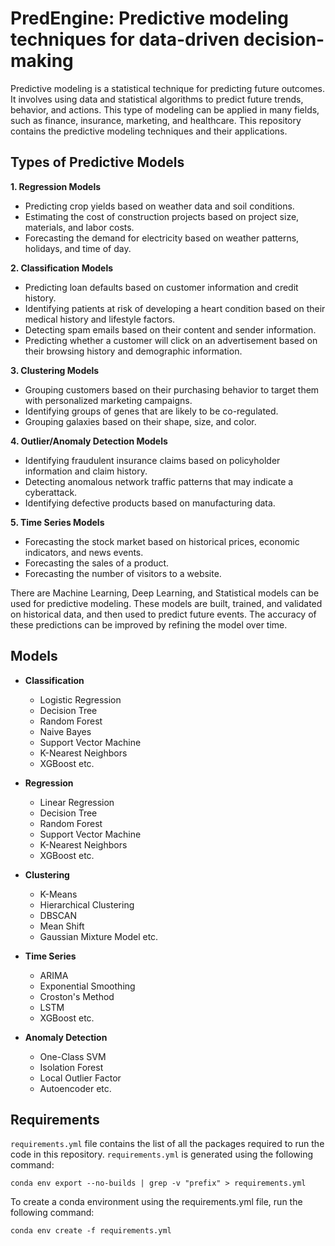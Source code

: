 # PredEngine: Predictive modeling techniques for data-driven decision-making
Predictive modeling is a statistical technique for predicting future outcomes. It involves using data and statistical algorithms to predict future trends, behavior, and actions. This type of modeling can be applied in many fields, such as finance, insurance, marketing, and healthcare. 
This repository contains the predictive modeling techniques and their applications.

## Types of Predictive Models
    
**1. Regression Models**
- Predicting crop yields based on weather data and soil conditions.
- Estimating the cost of construction projects based on project size, materials, and labor costs.
- Forecasting the demand for electricity based on weather patterns, holidays, and time of day.

**2. Classification Models**
- Predicting loan defaults based on customer information and credit history.
- Identifying patients at risk of developing a heart condition based on their medical history and lifestyle factors.    
- Detecting spam emails based on their content and sender information.
- Predicting whether a customer will click on an advertisement based on their browsing history and demographic information.

**3. Clustering Models**
- Grouping customers based on their purchasing behavior to target them with personalized marketing campaigns.
- Identifying groups of genes that are likely to be co-regulated.
- Grouping galaxies based on their shape, size, and color.

**4. Outlier/Anomaly Detection Models**
- Identifying fraudulent insurance claims based on policyholder information and claim history.
- Detecting anomalous network traffic patterns that may indicate a cyberattack.
- Identifying defective products based on manufacturing data.

**5. Time Series Models**
- Forecasting the stock market based on historical prices, economic indicators, and news events.
- Forecasting the sales of a product.
- Forecasting the number of visitors to a website.
    
There are Machine Learning, Deep Learning, and Statistical models can be used for predictive modeling.
These models are built, trained, and validated on historical data, and then used to predict future events. The accuracy of these predictions can be improved by refining the model over time.

## Models
- **Classification**
    - Logistic Regression
    - Decision Tree
    - Random Forest
    - Naive Bayes
    - Support Vector Machine
    - K-Nearest Neighbors
    - XGBoost etc.

- **Regression**
    - Linear Regression
    - Decision Tree
    - Random Forest
    - Support Vector Machine
    - K-Nearest Neighbors
    - XGBoost etc.

- **Clustering**
    - K-Means
    - Hierarchical Clustering
    - DBSCAN
    - Mean Shift
    - Gaussian Mixture Model etc.

- **Time Series**
    - ARIMA
    - Exponential Smoothing
    - Croston's Method
    - LSTM 
    - XGBoost etc.

- **Anomaly Detection**
    - One-Class SVM
    - Isolation Forest
    - Local Outlier Factor
    - Autoencoder etc.


## Requirements
`requirements.yml` file contains the list of all the packages required to run the code in this repository. `requirements.yml` is generated using the following command:

```
conda env export --no-builds | grep -v "prefix" > requirements.yml
```

To create a conda environment using the requirements.yml file, run the following command:

```
conda env create -f requirements.yml
```

